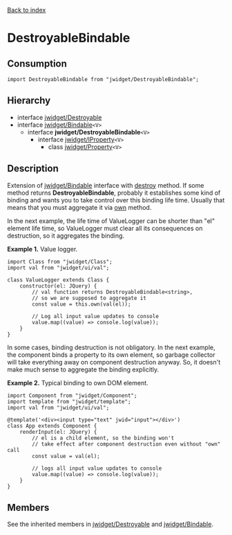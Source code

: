 [Back to index](../README.md)

# DestroyableBindable

## Consumption

	import DestroyableBindable from "jwidget/DestroyableBindable";

## Hierarchy

* interface [jwidget/Destroyable](Destroyable.md)
* interface [jwidget/Bindable](Bindable.md)`<V>`
	* interface **jwidget/DestroyableBindable**`<V>`
		* interface [jwidget/IProperty](IProperty.md)`<V>`
			* class [jwidget/Property](Property.md)`<V>`

## Description

Extension of [jwidget/Bindable](Bindable.md) interface with [destroy](Destroyable.md#destroy) method. If some method returns **DestroyableBindable**, probably it establishes some kind of binding and wants you to take control over this binding life time. Usually that means that you must aggregate it via [own](Class.md#own) method.

In the next example, the life time of ValueLogger can be shorter than "el" element life time, so ValueLogger must clear all its consequences on destruction, so it aggregates the binding.

**Example 1.** Value logger.

	import Class from "jwidget/Class";
	import val from "jwidget/ui/val";

	class ValueLogger extends Class {
		constructor(el: JQuery) {
			// val function returns DestroyableBindable<string>,
			// so we are supposed to aggregate it
			const value = this.own(val(el));

			// Log all input value updates to console
			value.map((value) => console.log(value));
		}
	}

In some cases, binding destruction is not obligatory. In the next example, the component binds a property to its own element, so garbage collector will take everything away on component destruction anyway. So, it doesn't make much sense to aggregate the binding explicitly.

**Example 2.** Typical binding to own DOM element.

	import Component from "jwidget/Component";
	import template from "jwidget/template";
	import val from "jwidget/ui/val";

	@template('<div><input type="text" jwid="input"></div>')
	class App extends Component {
		renderInput(el: JQuery) {
			// el is a child element, so the binding won't
			// take effect after component destruction even without "own" call
			const value = val(el);

			// logs all input value updates to console
			value.map((value) => console.log(value));
		}
	}

## Members

See the inherited members in [jwidget/Destroyable](Destroyable.md) and [jwidget/Bindable](Bindable.md).

